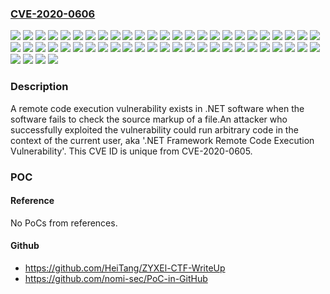 ### [CVE-2020-0606](https://cve.mitre.org/cgi-bin/cvename.cgi?name=CVE-2020-0606)
![](https://img.shields.io/static/v1?label=Product&message=.NET%20Core&color=blue)
![](https://img.shields.io/static/v1?label=Product&message=Microsoft%20.NET%20Framework%203.0&color=blue)
![](https://img.shields.io/static/v1?label=Product&message=Microsoft%20.NET%20Framework%203.5%20AND%204.6.2%2F4.7%2F4.7.1%2F4.7.2%20on%20Windows%2010%20Version%201607%20for%2032-bit%20Systems&color=blue)
![](https://img.shields.io/static/v1?label=Product&message=Microsoft%20.NET%20Framework%203.5%20AND%204.6.2%2F4.7%2F4.7.1%2F4.7.2%20on%20Windows%2010%20Version%201607%20for%20x64-based%20Systems&color=blue)
![](https://img.shields.io/static/v1?label=Product&message=Microsoft%20.NET%20Framework%203.5%20AND%204.6.2%2F4.7%2F4.7.1%2F4.7.2%20on%20Windows%20Server%202016%20%20(Server%20Core%20installation)&color=blue)
![](https://img.shields.io/static/v1?label=Product&message=Microsoft%20.NET%20Framework%203.5%20AND%204.6.2%2F4.7%2F4.7.1%2F4.7.2%20on%20Windows%20Server%202016&color=blue)
![](https://img.shields.io/static/v1?label=Product&message=Microsoft%20.NET%20Framework%203.5%20AND%204.7.1%2F4.7.2%20on%20Windows%2010%20Version%201709%20for%2032-bit%20Systems&color=blue)
![](https://img.shields.io/static/v1?label=Product&message=Microsoft%20.NET%20Framework%203.5%20AND%204.7.1%2F4.7.2%20on%20Windows%2010%20Version%201709%20for%20x64-based%20Systems&color=blue)
![](https://img.shields.io/static/v1?label=Product&message=Microsoft%20.NET%20Framework%203.5%20AND%204.7.2%20on%20Windows%2010%20Version%201803%20for%2032-bit%20Systems&color=blue)
![](https://img.shields.io/static/v1?label=Product&message=Microsoft%20.NET%20Framework%203.5%20AND%204.7.2%20on%20Windows%2010%20Version%201803%20for%20x64-based%20Systems&color=blue)
![](https://img.shields.io/static/v1?label=Product&message=Microsoft%20.NET%20Framework%203.5%20AND%204.7.2%20on%20Windows%2010%20Version%201809%20for%2032-bit%20Systems&color=blue)
![](https://img.shields.io/static/v1?label=Product&message=Microsoft%20.NET%20Framework%203.5%20AND%204.7.2%20on%20Windows%2010%20Version%201809%20for%20x64-based%20Systems&color=blue)
![](https://img.shields.io/static/v1?label=Product&message=Microsoft%20.NET%20Framework%203.5%20AND%204.7.2%20on%20Windows%2010%20for%2032-bit%20Systems&color=blue)
![](https://img.shields.io/static/v1?label=Product&message=Microsoft%20.NET%20Framework%203.5%20AND%204.7.2%20on%20Windows%2010%20for%20x64-based%20Systems&color=blue)
![](https://img.shields.io/static/v1?label=Product&message=Microsoft%20.NET%20Framework%203.5%20AND%204.7.2%20on%20Windows%20Server%202019%20%20(Server%20Core%20installation)&color=blue)
![](https://img.shields.io/static/v1?label=Product&message=Microsoft%20.NET%20Framework%203.5%20AND%204.7.2%20on%20Windows%20Server%202019&color=blue)
![](https://img.shields.io/static/v1?label=Product&message=Microsoft%20.NET%20Framework%203.5%20AND%204.7.2%20on%20Windows%20Server%2C%20version%201803%20%20(Server%20Core%20Installation)&color=blue)
![](https://img.shields.io/static/v1?label=Product&message=Microsoft%20.NET%20Framework%203.5%20AND%204.8%20on%20Windows%2010%20Version%201809%20for%2032-bit%20Systems&color=blue)
![](https://img.shields.io/static/v1?label=Product&message=Microsoft%20.NET%20Framework%203.5%20AND%204.8%20on%20Windows%2010%20Version%201809%20for%20x64-based%20Systems&color=blue)
![](https://img.shields.io/static/v1?label=Product&message=Microsoft%20.NET%20Framework%203.5%20AND%204.8%20on%20Windows%2010%20Version%201903%20for%2032-bit%20Systems&color=blue)
![](https://img.shields.io/static/v1?label=Product&message=Microsoft%20.NET%20Framework%203.5%20AND%204.8%20on%20Windows%2010%20Version%201903%20for%20x64-based%20Systems&color=blue)
![](https://img.shields.io/static/v1?label=Product&message=Microsoft%20.NET%20Framework%203.5%20AND%204.8%20on%20Windows%2010%20Version%201909%20for%2032-bit%20Systems&color=blue)
![](https://img.shields.io/static/v1?label=Product&message=Microsoft%20.NET%20Framework%203.5%20AND%204.8%20on%20Windows%2010%20Version%201909%20for%20x64-based%20Systems&color=blue)
![](https://img.shields.io/static/v1?label=Product&message=Microsoft%20.NET%20Framework%203.5%20AND%204.8%20on%20Windows%20Server%202019%20%20(Server%20Core%20installation)&color=blue)
![](https://img.shields.io/static/v1?label=Product&message=Microsoft%20.NET%20Framework%203.5%20AND%204.8%20on%20Windows%20Server%202019&color=blue)
![](https://img.shields.io/static/v1?label=Product&message=Microsoft%20.NET%20Framework%203.5%20AND%204.8%20on%20Windows%20Server%2C%20version%201903%20(Server%20Core%20installation)&color=blue)
![](https://img.shields.io/static/v1?label=Product&message=Microsoft%20.NET%20Framework%203.5%20AND%204.8%20on%20Windows%20Server%2C%20version%201909%20(Server%20Core%20installation)&color=blue)
![](https://img.shields.io/static/v1?label=Product&message=Microsoft%20.NET%20Framework%203.5&color=blue)
![](https://img.shields.io/static/v1?label=Product&message=Microsoft%20.NET%20Framework%203.5.1&color=blue)
![](https://img.shields.io/static/v1?label=Product&message=Microsoft%20.NET%20Framework%204.5.2&color=blue)
![](https://img.shields.io/static/v1?label=Product&message=Microsoft%20.NET%20Framework%204.6%2F4.6.1%2F4.6.2%2F4.7%2F4.7.1%2F4.7.2&color=blue)
![](https://img.shields.io/static/v1?label=Product&message=Microsoft%20.NET%20Framework%204.6&color=blue)
![](https://img.shields.io/static/v1?label=Product&message=Microsoft%20.NET%20Framework%204.8%20on%20Windows%2010%20Version%201607%20for%2032-bit%20Systems&color=blue)
![](https://img.shields.io/static/v1?label=Product&message=Microsoft%20.NET%20Framework%204.8%20on%20Windows%2010%20Version%201607%20for%20x64-based%20Systems&color=blue)
![](https://img.shields.io/static/v1?label=Product&message=Microsoft%20.NET%20Framework%204.8%20on%20Windows%2010%20Version%201709%20for%2032-bit%20Systems&color=blue)
![](https://img.shields.io/static/v1?label=Product&message=Microsoft%20.NET%20Framework%204.8%20on%20Windows%2010%20Version%201709%20for%20x64-based%20Systems&color=blue)
![](https://img.shields.io/static/v1?label=Product&message=Microsoft%20.NET%20Framework%204.8%20on%20Windows%2010%20Version%201803%20for%2032-bit%20Systems&color=blue)
![](https://img.shields.io/static/v1?label=Product&message=Microsoft%20.NET%20Framework%204.8%20on%20Windows%2010%20Version%201803%20for%20x64-based%20Systems&color=blue)
![](https://img.shields.io/static/v1?label=Product&message=Microsoft%20.NET%20Framework%204.8%20on%20Windows%207%20for%2032-bit%20Systems%20Service%20Pack%201&color=blue)
![](https://img.shields.io/static/v1?label=Product&message=Microsoft%20.NET%20Framework%204.8%20on%20Windows%207%20for%20x64-based%20Systems%20Service%20Pack%201&color=blue)
![](https://img.shields.io/static/v1?label=Product&message=Microsoft%20.NET%20Framework%204.8%20on%20Windows%208.1%20for%2032-bit%20systems&color=blue)
![](https://img.shields.io/static/v1?label=Product&message=Microsoft%20.NET%20Framework%204.8%20on%20Windows%208.1%20for%20x64-based%20systems&color=blue)
![](https://img.shields.io/static/v1?label=Product&message=Microsoft%20.NET%20Framework%204.8%20on%20Windows%20RT%208.1&color=blue)
![](https://img.shields.io/static/v1?label=Product&message=Microsoft%20.NET%20Framework%204.8%20on%20Windows%20Server%202008%20R2%20for%20x64-based%20Systems%20Service%20Pack%201%20(Server%20Core%20installation)&color=blue)
![](https://img.shields.io/static/v1?label=Product&message=Microsoft%20.NET%20Framework%204.8%20on%20Windows%20Server%202008%20R2%20for%20x64-based%20Systems%20Service%20Pack%201&color=blue)
![](https://img.shields.io/static/v1?label=Product&message=Microsoft%20.NET%20Framework%204.8%20on%20Windows%20Server%202012%20(Server%20Core%20installation)&color=blue)
![](https://img.shields.io/static/v1?label=Product&message=Microsoft%20.NET%20Framework%204.8%20on%20Windows%20Server%202012%20R2%20(Server%20Core%20installation)&color=blue)
![](https://img.shields.io/static/v1?label=Product&message=Microsoft%20.NET%20Framework%204.8%20on%20Windows%20Server%202012%20R2&color=blue)
![](https://img.shields.io/static/v1?label=Product&message=Microsoft%20.NET%20Framework%204.8%20on%20Windows%20Server%202012&color=blue)
![](https://img.shields.io/static/v1?label=Product&message=Microsoft%20.NET%20Framework%204.8%20on%20Windows%20Server%202016%20%20(Server%20Core%20installation)&color=blue)
![](https://img.shields.io/static/v1?label=Product&message=Microsoft%20.NET%20Framework%204.8%20on%20Windows%20Server%202016&color=blue)
![](https://img.shields.io/static/v1?label=Product&message=Microsoft%20.NET%20Framework%204.8%20on%20Windows%20Server%2C%20version%201803%20%20(Server%20Core%20Installation)&color=blue)
![](https://img.shields.io/static/v1?label=Version&message=n%2Fa&color=blue)
![](https://img.shields.io/static/v1?label=Vulnerability&message=Remote%20Code%20Execution&color=brighgreen)

### Description

A remote code execution vulnerability exists in .NET software when the software fails to check the source markup of a file.An attacker who successfully exploited the vulnerability could run arbitrary code in the context of the current user, aka '.NET Framework Remote Code Execution Vulnerability'. This CVE ID is unique from CVE-2020-0605.

### POC

#### Reference
No PoCs from references.

#### Github
- https://github.com/HeiTang/ZYXEl-CTF-WriteUp
- https://github.com/nomi-sec/PoC-in-GitHub

